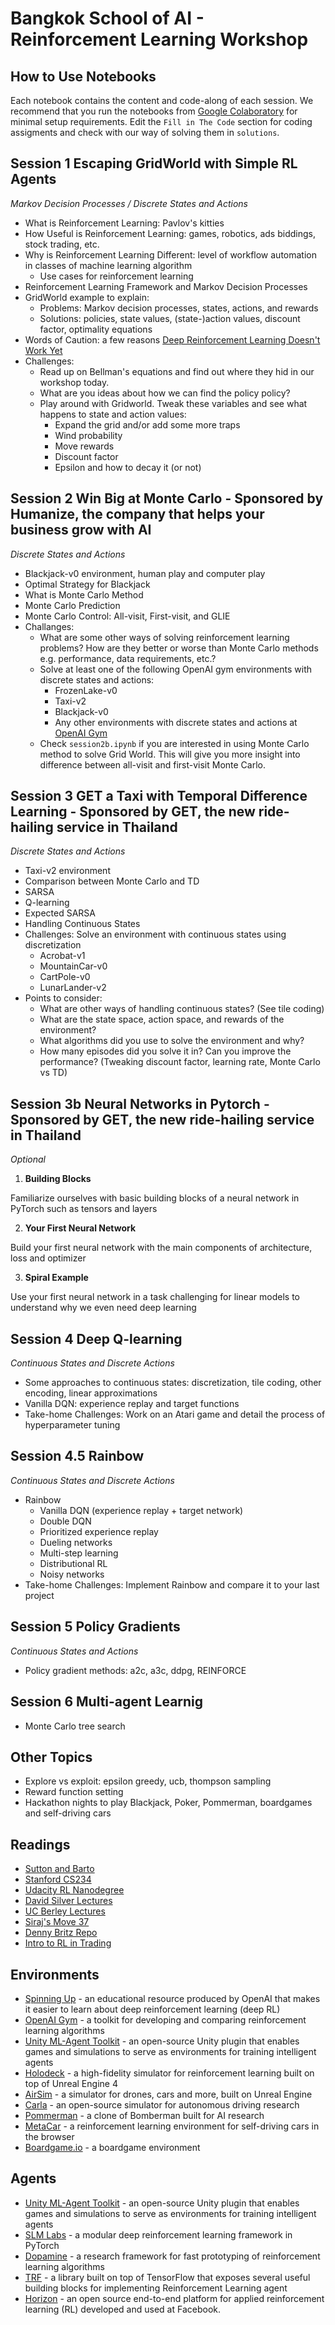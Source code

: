 # Bangkok School of AI - Reinforcement Learning Workshop

## How to Use Notebooks

Each notebook contains the content and code-along of each session. We recommend that you run the notebooks from [Google Colaboratory](https://colab.research.google.com/) for minimal setup requirements. Edit the `Fill in The Code` section for coding assigments and check with our way of solving them in `solutions`.

## Session 1 Escaping GridWorld with Simple RL Agents
*Markov Decision Processes / Discrete States and Actions*
* What is Reinforcement Learning: Pavlov's kitties
* How Useful is Reinforcement Learning: games, robotics, ads biddings, stock trading, etc.
* Why is Reinforcement Learning Different: level of workflow automation in classes of machine learning algorithm
    * Use cases for reinforcement learning 
* Reinforcement Learning Framework and Markov Decision Processes
* GridWorld example to explain:
    * Problems: Markov decision processes, states, actions, and rewards
    * Solutions: policies, state values, (state-)action values, discount factor, optimality equations
* Words of Caution: a few reasons [Deep Reinforcement Learning Doesn't Work Yet](https://www.alexirpan.com/2018/02/14/rl-hard.html)
* Challenges:
    * Read up on Bellman's equations and find out where they hid in our workshop today.
    * What are you ideas about how we can find the policy policy?
    * Play around with Gridworld. Tweak these variables and see what happens to state and action values:
        * Expand the grid and/or add some more traps
        * Wind probability
        * Move rewards
        * Discount factor
        * Epsilon and how to decay it (or not)

## Session 2 Win Big at Monte Carlo - Sponsored by Humanize, the company that helps your business grow with AI
*Discrete States and Actions*
* Blackjack-v0 environment, human play and computer play
* Optimal Strategy for Blackjack
* What is Monte Carlo Method
* Monte Carlo Prediction
* Monte Carlo Control: All-visit, First-visit, and GLIE
* Challanges:
    * What are some other ways of solving reinforcement learning problems? How are they better or worse than Monte Carlo methods e.g. performance, data requirements, etc.?
    * Solve at least one of the following OpenAI gym environments with discrete states and actions:
        * FrozenLake-v0
        * Taxi-v2
        * Blackjack-v0
        * Any other environments with discrete states and actions at [OpenAI Gym](https://github.com/openai/gym/wiki/Table-of-environments)
    * Check `session2b.ipynb` if you are interested in using Monte Carlo method to solve Grid World. This will give you more insight into difference between all-visit and first-visit Monte Carlo.

## Session 3 GET a Taxi with Temporal Difference Learning - Sponsored by GET, the new ride-hailing service in Thailand
*Discrete States and Actions*
* Taxi-v2 environment
* Comparison between Monte Carlo and TD
* SARSA
* Q-learning
* Expected SARSA
* Handling Continuous States
* Challenges: Solve an environment with continuous states using discretization
    * Acrobat-v1
    * MountainCar-v0
    * CartPole-v0
    * LunarLander-v2
* Points to consider:
    * What are other ways of handling continuous states? (See tile coding)
    * What are the state space, action space, and rewards of the environment?
    * What algorithms did you use to solve the environment and why?
    * How many episodes did you solve it in? Can you improve the performance? (Tweaking discount factor, learning rate, Monte Carlo vs TD)
    
## Session 3b Neural Networks in Pytorch - Sponsored by GET, the new ride-hailing service in Thailand
*Optional*
1. **Building Blocks** 

Familiarize ourselves with basic building blocks of a neural network in PyTorch such as tensors and layers

2. **Your First Neural Network**

Build your first neural network with the main components of architecture, loss and optimizer

3. **Spiral Example** 

Use your first neural network in a task challenging for linear models to understand why we even need deep learning

## Session 4 Deep Q-learning
*Continuous States and Discrete Actions*
* Some approaches to continuous states: discretization, tile coding, other encoding, linear approximations
* Vanilla DQN: experience replay and target functions
* Take-home Challenges: Work on an Atari game and detail the process of hyperparameter tuning

## Session 4.5 Rainbow
*Continuous States and Discrete Actions*
* Rainbow
    * Vanilla DQN (experience replay + target network)
    * Double DQN
    * Prioritized experience replay
    * Dueling networks
    * Multi-step learning
    * Distributional RL
    * Noisy networks
* Take-home Challenges: Implement Rainbow and compare it to your last project

## Session 5 Policy Gradients
*Continuous States and Actions*
* Policy gradient methods: a2c, a3c, ddpg, REINFORCE

## Session 6 Multi-agent Learnig
* Monte Carlo tree search

## Other Topics
* Explore vs exploit: epsilon greedy, ucb, thompson sampling
* Reward function setting
* Hackathon nights to play Blackjack, Poker, Pommerman, boardgames and self-driving cars

## Readings
* [Sutton and Barto](http://incompleteideas.net/book/the-book-2nd.html)
* [Stanford CS234](https://web.stanford.edu/class/cs234/index.html)
* [Udacity RL Nanodegree](https://github.com/udacity/deep-reinforcement-learning)
* [David Silver Lectures](https://github.com/dalmia/David-Silver-Reinforcement-learning)
* [UC Berley Lectures](http://rail.eecs.berkeley.edu/deeprlcourse/)
* [Siraj's Move 37](https://www.theschool.ai/courses/move-37-course/)
* [Denny Britz Repo](https://github.com/dennybritz/reinforcement-learning/)
* [Intro to RL in Trading](http://www.wildml.com/2018/02/introduction-to-learning-to-trade-with-reinforcement-learning/)

## Environments
* [Spinning Up](https://github.com/openai/spinningup) - an educational resource produced by OpenAI that makes it easier to learn about deep reinforcement learning (deep RL)
* [OpenAI Gym](https://github.com/openai/gym) - a toolkit for developing and comparing reinforcement learning algorithms
* [Unity ML-Agent Toolkit](https://github.com/Unity-Technologies/ml-agents) - an open-source Unity plugin that enables games and simulations to serve as environments for training intelligent agents
* [Holodeck](https://github.com/byu-pccl/holodeck) - a high-fidelity simulator for reinforcement learning built on top of Unreal Engine 4
* [AirSim](https://github.com/Microsoft/AirSim) - a simulator for drones, cars and more, built on Unreal Engine
* [Carla](https://github.com/carla-simulator/carla) - an open-source simulator for autonomous driving research
* [Pommerman](https://github.com/suphoff/pommerman) - a clone of Bomberman built for AI research
* [MetaCar](https://github.com/thibo73800/metacar) - a reinforcement learning environment for self-driving cars in the browser
* [Boardgame.io](https://github.com/google/boardgame.io) - a boardgame environment

## Agents
* [Unity ML-Agent Toolkit](https://github.com/Unity-Technologies/ml-agents) - an open-source Unity plugin that enables games and simulations to serve as environments for training intelligent agents
* [SLM Labs](https://github.com/kengz/SLM-Lab) - a modular deep reinforcement learning framework in PyTorch
* [Dopamine](https://github.com/google/dopamine) - a research framework for fast prototyping of reinforcement learning algorithms
* [TRF](https://github.com/deepmind/trfl/) - a library built on top of TensorFlow that exposes several useful building blocks for implementing Reinforcement Learning agent
* [Horizon](https://github.com/facebookresearch/Horizon) - an open source end-to-end platform for applied reinforcement learning (RL) developed and used at Facebook. 
